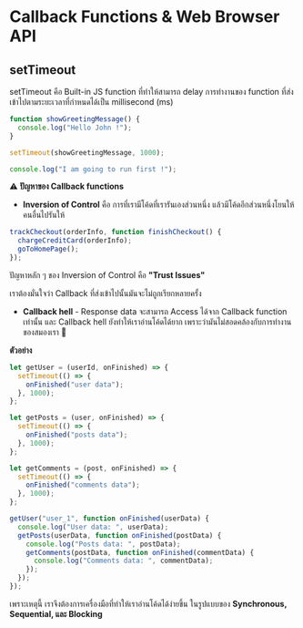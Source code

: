 # Callback Functions & Web Browser API

## setTimeout

setTimeout คือ Built-in JS function ที่ทำให้สามารถ delay การทำงานของ function ที่ส่งเข้าไปตามระยะเวลาที่กำหนดได้เป็น millisecond (ms)

```js
function showGreetingMessage() {
  console.log("Hello John !");
}

setTimeout(showGreetingMessage, 1000);

console.log("I am going to run first !");
```

⚠️ **ปัญหาของ Callback functions**

- **Inversion of Control** คือ การที่เรามีโค้ดที่เรารันเองส่วนหนึ่ง แล้วมีโค้ดอีกส่วนหนึ่งโยนให้คนอื่นไปรันให้

```js
trackCheckout(orderInfo, function finishCheckout() {
  chargeCreditCard(orderInfo);
  goToHomePage();
});
```

ปัญหาหลัก ๆ ของ Inversion of Control คือ **"Trust Issues"**

เราต้องมั่นใจว่า Callback ที่ส่งเข้าไปนั้นมันจะไม่ถูกเรียกหลายครั้ง

- **Callback hell** - Response data จะสามารถ Access ได้จาก Callback function เท่านั้น และ Callback hell ยังทำให้เราอ่านโค้ดได้ยาก เพราะว่ามันไม่สอดคล้องกับการทำงานของสมองเรา 🤯

**ตัวอย่าง**

```js
let getUser = (userId, onFinished) => {
  setTimeout(() => {
    onFinished("user data");
  }, 1000);
};

let getPosts = (user, onFinished) => {
  setTimeout(() => {
    onFinished("posts data");
  }, 1000);
};

let getComments = (post, onFinished) => {
  setTimeout(() => {
    onFinished("comments data");
  }, 1000);
};

getUser("user_1", function onFinished(userData) {
  console.log("User data: ", userData);
  getPosts(userData, function onFinished(postData) {
    console.log("Posts data: ", postData);
    getComments(postData, function onFinished(commentData) {
      console.log("Comments data: ", commentData);
    });
  });
});
```

เพราะเหตุนี้ เราจึงต้องการเครื่องมือที่ทำให้เราอ่านโค้ดได้ง่ายขึ้น ในรูปแบบของ **Synchronous, Sequential, และ Blocking**
